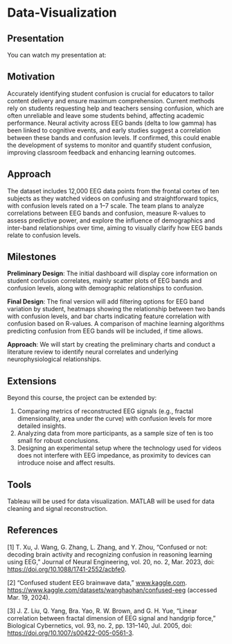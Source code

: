 # Data-Visualization

## Presentation
You can watch my presentation at: 

## Motivation
Accurately identifying student confusion is crucial for educators to tailor content delivery and ensure maximum comprehension. Current methods rely on students requesting help and teachers sensing confusion, which are often unreliable and leave some students behind, affecting academic performance. Neural activity across EEG bands (delta to low gamma) has been linked to cognitive events, and early studies suggest a correlation between these bands and confusion levels. If confirmed, this could enable the development of systems to monitor and quantify student confusion, improving classroom feedback and enhancing learning outcomes.

## Approach
The dataset includes 12,000 EEG data points from the frontal cortex of ten subjects as they watched videos on confusing and straightforward topics, with confusion levels rated on a 1–7 scale. The team plans to analyze correlations between EEG bands and confusion, measure R-values to assess predictive power, and explore the influence of demographics and inter-band relationships over time, aiming to visually clarify how EEG bands relate to confusion levels.

## Milestones
**Preliminary Design**: The initial dashboard will display core information on student confusion correlates, mainly scatter plots of EEG bands and confusion levels, along with demographic relationships to confusion.

**Final Design**: The final version will add filtering options for EEG band variation by student, heatmaps showing the relationship between two bands with confusion levels, and bar charts indicating feature correlation with confusion based on R-values. A comparison of machine learning algorithms predicting confusion from EEG bands will be included, if time allows.

**Approach**: We will start by creating the preliminary charts and conduct a literature review to identify neural correlates and underlying neurophysiological relationships.

## Extensions
Beyond this course, the project can be extended by:  
1) Comparing metrics of reconstructed EEG signals (e.g., fractal dimensionality, area under the curve) with confusion levels for more detailed insights.  
2) Analyzing data from more participants, as a sample size of ten is too small for robust conclusions.  
3) Designing an experimental setup where the technology used for videos does not interfere with EEG impedance, as proximity to devices can introduce noise and affect results.

## Tools
Tableau will be used for data visualization. MATLAB will be used for data cleaning and signal
reconstruction.

## References

[1] T. Xu, J. Wang, G. Zhang, L. Zhang, and Y. Zhou, “Confused or not: decoding brain activity and
recognizing confusion in reasoning learning using EEG,” Journal of Neural Engineering, vol. 20, no.
2, Mar. 2023, doi: https://doi.org/10.1088/1741-2552/acbfe0.

[2] “Confused student EEG brainwave data,” www.kaggle.com.
https://www.kaggle.com/datasets/wanghaohan/confused-eeg (accessed Mar. 19, 2024).

[3] J. Z. Liu, Q. Yang, Bra. Yao, R. W. Brown, and G. H. Yue, “Linear correlation between fractal
dimension of EEG signal and handgrip force,” Biological Cybernetics, vol. 93, no. 2, pp. 131–140, Jul.
2005, doi: https://doi.org/10.1007/s00422-005-0561-3.
